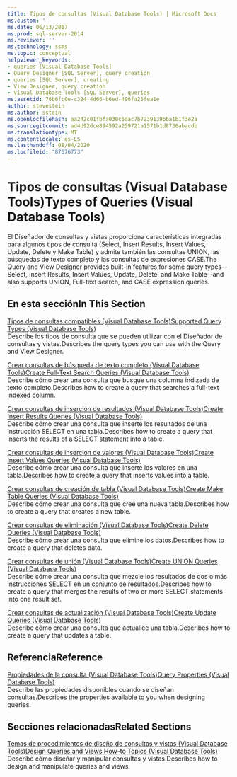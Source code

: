 ```yaml
---
title: Tipos de consultas (Visual Database Tools) | Microsoft Docs
ms.custom: ''
ms.date: 06/13/2017
ms.prod: sql-server-2014
ms.reviewer: ''
ms.technology: ssms
ms.topic: conceptual
helpviewer_keywords:
- queries [Visual Database Tools]
- Query Designer [SQL Server], query creation
- queries [SQL Server], creating
- View Designer, query creation
- Visual Database Tools [SQL Server], queries
ms.assetid: 76b6fc0e-c324-4d66-b6ed-496fa25fea1e
author: stevestein
ms.author: sstein
ms.openlocfilehash: aa242c01fbfa030c6dac7b7239139bba1b1f3e2a
ms.sourcegitcommit: ad4d92dce894592a259721a1571b1d8736abacdb
ms.translationtype: MT
ms.contentlocale: es-ES
ms.lasthandoff: 08/04/2020
ms.locfileid: "87676773"
---
```

# <a name="types-of-queries-visual-database-tools"></a><span data-ttu-id="d6fc8-102">Tipos de consultas (Visual Database Tools)</span><span class="sxs-lookup"><span data-stu-id="d6fc8-102">Types of Queries (Visual Database Tools)</span></span>
  <span data-ttu-id="d6fc8-103">El Diseñador de consultas y vistas proporciona características integradas para algunos tipos de consulta (Select, Insert Results, Insert Values, Update, Delete y Make Table) y admite también las consultas UNION, las búsquedas de texto completo y las consultas de expresiones CASE.</span><span class="sxs-lookup"><span data-stu-id="d6fc8-103">The Query and View Designer provides built-in features for some query types--Select, Insert Results, Insert Values, Update, Delete, and Make Table--and also supports UNION, Full-text search, and CASE expression queries.</span></span>  
  
## <a name="in-this-section"></a><span data-ttu-id="d6fc8-104">En esta sección</span><span class="sxs-lookup"><span data-stu-id="d6fc8-104">In This Section</span></span>  
 [<span data-ttu-id="d6fc8-105">Tipos de consultas compatibles &#40;Visual Database Tools&#41;</span><span class="sxs-lookup"><span data-stu-id="d6fc8-105">Supported Query Types &#40;Visual Database Tools&#41;</span></span>](visual-database-tools.md)  
 <span data-ttu-id="d6fc8-106">Describe los tipos de consulta que se pueden utilizar con el Diseñador de consultas y vistas.</span><span class="sxs-lookup"><span data-stu-id="d6fc8-106">Describes the query types you can use with the Query and View Designer.</span></span>  
  
 [<span data-ttu-id="d6fc8-107">Crear consultas de búsqueda de texto completo &#40;Visual Database Tools&#41;</span><span class="sxs-lookup"><span data-stu-id="d6fc8-107">Create Full-Text Search Queries &#40;Visual Database Tools&#41;</span></span>](create-full-text-search-queries-visual-database-tools.md)  
 <span data-ttu-id="d6fc8-108">Describe cómo crear una consulta que busque una columna indizada de texto completo.</span><span class="sxs-lookup"><span data-stu-id="d6fc8-108">Describes how to create a query that searches a full-text indexed column.</span></span>  
  
 [<span data-ttu-id="d6fc8-109">Crear consultas de inserción de resultados &#40;Visual Database Tools&#41;</span><span class="sxs-lookup"><span data-stu-id="d6fc8-109">Create Insert Results Queries &#40;Visual Database Tools&#41;</span></span>](create-insert-results-queries-visual-database-tools.md)  
 <span data-ttu-id="d6fc8-110">Describe cómo crear una consulta que inserte los resultados de una instrucción SELECT en una tabla.</span><span class="sxs-lookup"><span data-stu-id="d6fc8-110">Describes how to create a query that inserts the results of a SELECT statement into a table.</span></span>  
  
 [<span data-ttu-id="d6fc8-111">Crear consultas de inserción de valores &#40;Visual Database Tools&#41;</span><span class="sxs-lookup"><span data-stu-id="d6fc8-111">Create Insert Values Queries &#40;Visual Database Tools&#41;</span></span>](create-insert-values-queries-visual-database-tools.md)  
 <span data-ttu-id="d6fc8-112">Describe cómo crear una consulta que inserte los valores en una tabla.</span><span class="sxs-lookup"><span data-stu-id="d6fc8-112">Describes how to create a query that inserts values into a table.</span></span>  
  
 [<span data-ttu-id="d6fc8-113">Crear consultas de creación de tabla &#40;Visual Database Tools&#41;</span><span class="sxs-lookup"><span data-stu-id="d6fc8-113">Create Make Table Queries &#40;Visual Database Tools&#41;</span></span>](create-make-table-queries-visual-database-tools.md)  
 <span data-ttu-id="d6fc8-114">Describe cómo crear una consulta que cree una nueva tabla.</span><span class="sxs-lookup"><span data-stu-id="d6fc8-114">Describes how to create a query that creates a new table.</span></span>  
  
 [<span data-ttu-id="d6fc8-115">Crear consultas de eliminación &#40;Visual Database Tools&#41;</span><span class="sxs-lookup"><span data-stu-id="d6fc8-115">Create Delete Queries &#40;Visual Database Tools&#41;</span></span>](delete-queries-visual-database-tools.md)  
 <span data-ttu-id="d6fc8-116">Describe cómo crear una consulta que elimine los datos.</span><span class="sxs-lookup"><span data-stu-id="d6fc8-116">Describes how to create a query that deletes data.</span></span>  
  
 [<span data-ttu-id="d6fc8-117">Crear consultas de unión &#40;Visual Database Tools&#41;</span><span class="sxs-lookup"><span data-stu-id="d6fc8-117">Create UNION Queries &#40;Visual Database Tools&#41;</span></span>](create-union-queries-visual-database-tools.md)  
 <span data-ttu-id="d6fc8-118">Describe cómo crear una consulta que mezcle los resultados de dos o más instrucciones SELECT en un conjunto de resultados.</span><span class="sxs-lookup"><span data-stu-id="d6fc8-118">Describes how to create a query that merges the results of two or more SELECT statements into one result set.</span></span>  
  
 [<span data-ttu-id="d6fc8-119">Crear consultas de actualización &#40;Visual Database Tools&#41;</span><span class="sxs-lookup"><span data-stu-id="d6fc8-119">Create Update Queries &#40;Visual Database Tools&#41;</span></span>](create-update-queries-visual-database-tools.md)  
 <span data-ttu-id="d6fc8-120">Describe cómo crear una consulta que actualice una tabla.</span><span class="sxs-lookup"><span data-stu-id="d6fc8-120">Describes how to create a query that updates a table.</span></span>  
  
## <a name="reference"></a><span data-ttu-id="d6fc8-121">Referencia</span><span class="sxs-lookup"><span data-stu-id="d6fc8-121">Reference</span></span>  
 [<span data-ttu-id="d6fc8-122">Propiedades de la consulta &#40;Visual Database Tools&#41;</span><span class="sxs-lookup"><span data-stu-id="d6fc8-122">Query Properties &#40;Visual Database Tools&#41;</span></span>](query-properties-visual-database-tools.md)  
 <span data-ttu-id="d6fc8-123">Describe las propiedades disponibles cuando se diseñan consultas.</span><span class="sxs-lookup"><span data-stu-id="d6fc8-123">Describes the properties available to you when designing queries.</span></span>  
  
## <a name="related-sections"></a><span data-ttu-id="d6fc8-124">Secciones relacionadas</span><span class="sxs-lookup"><span data-stu-id="d6fc8-124">Related Sections</span></span>  
 [<span data-ttu-id="d6fc8-125">Temas de procedimientos de diseño de consultas y vistas &#40;Visual Database Tools&#41;</span><span class="sxs-lookup"><span data-stu-id="d6fc8-125">Design Queries and Views How-to Topics &#40;Visual Database Tools&#41;</span></span>](design-queries-and-views-how-to-topics-visual-database-tools.md)  
 <span data-ttu-id="d6fc8-126">Describe cómo diseñar y manipular consultas y vistas.</span><span class="sxs-lookup"><span data-stu-id="d6fc8-126">Describes how to design and manipulate queries and views.</span></span>  
  
  
